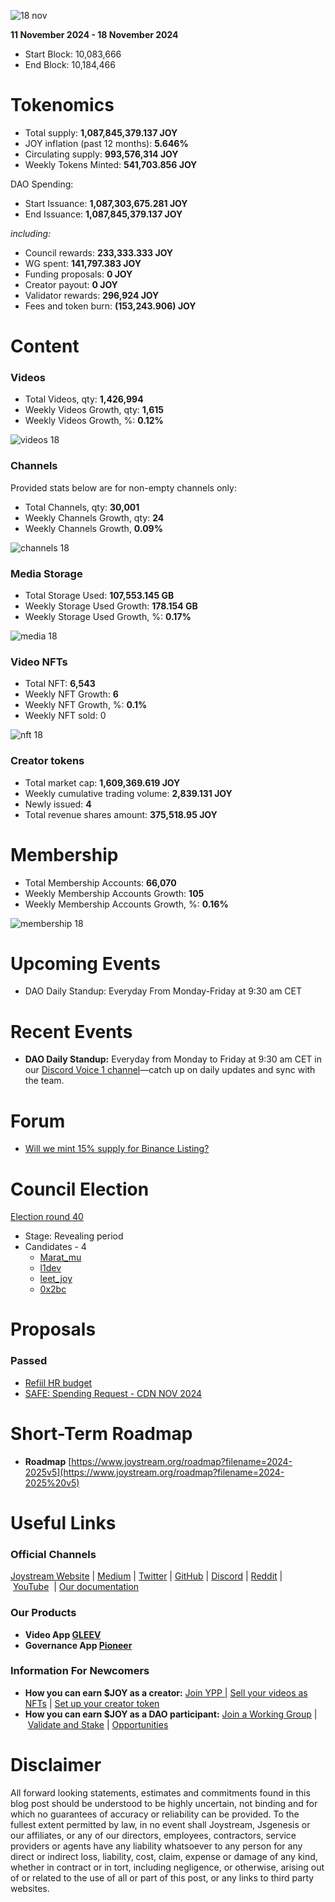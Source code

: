 ![18 nov](https://github.com/user-attachments/assets/4f3078ee-897b-4c08-a8c8-01ed4e107985)

**11 November 2024 - 18 November 2024**

- Start Block: 10,083,666
- End Block: 10,184,466

# Tokenomics

- Total supply: **1,087,845,379.137 JOY**
- JOY inflation (past 12 months): **5.646%**
- Circulating supply: **993,576,314 JOY**
- Weekly Tokens Minted: **541,703.856 JOY**

DAO Spending:

- Start Issuance: **1,087,303,675.281 JOY**
- End Issuance: **1,087,845,379.137 JOY**

*including:*

- Council rewards: **233,333.333 JOY**
- WG spent: **141,797.383 JOY**
- Funding proposals: **0 JOY**
- Creator payout: **0 JOY**
- Validator rewards: **296,924 JOY**
- Fees and token burn: **(153,243.906) JOY**

# **Content**

### Videos

- Total Videos, qty: **1,426,994**
- Weekly Videos Growth, qty: **1,615**
- Weekly Videos Growth, %: **0.12%**

![videos 18](https://github.com/user-attachments/assets/ccd4c5ef-4b49-4122-b0b3-bb051f4f6f59)

### Channels

Provided stats below are for non-empty channels only:

- Total Channels, qty: **30,001**
- Weekly Channels Growth, qty: **24**
- Weekly Channels Growth, **0.09%**

![channels 18](https://github.com/user-attachments/assets/5d398d90-ad7d-4f4e-8a2c-b0ee3dce15a8)

### Media Storage

- Total Storage Used: **107,553.145 GB**
- Weekly Storage Used Growth: **178.154 GB**
- Weekly Storage Used Growth, %: **0.17%**

![media 18](https://github.com/user-attachments/assets/c7817389-fe03-4b7f-8faa-ffc89b042dae)

### Video NFTs

- Total NFT: **6,543**
- Weekly NFT Growth: **6**
- Weekly NFT Growth, %: **0.1%**
- Weekly NFT sold: 0

![nft 18](https://github.com/user-attachments/assets/0e4bf73e-948e-4de5-900c-f95c01bde931)

### Creator tokens

- Total market cap: **1,609,369.619 JOY**
- Weekly cumulative trading volume: **2,839.131 JOY**
- Newly issued: **4**
- Total revenue shares amount: **375,518.95 JOY**

# **Membership**

- Total Membership Accounts: **66,070**
- Weekly Membership Accounts Growth: **105**
- Weekly Membership Accounts Growth, %: **0.16%**

![membership 18](https://github.com/user-attachments/assets/cae6aeea-2e3e-4304-abff-432fbcc5e27b)

# **Upcoming Events**

- DAO Daily Standup: Everyday From Monday-Friday at 9:30 am CET

# **Recent Events**

- **DAO Daily Standup:** Everyday from Monday to Friday at 9:30 am CET in our [Discord Voice 1 channel](https://discord.gg/NaNzysB5YZ)—catch up on daily updates and sync with the team.

# Forum

- [Will we mint 15% supply for Binance Listing?](https://pioneerapp.xyz/#/forum/thread/1002)

# **Council Election**

[Election round 40](https://pioneerapp.xyz/#/election)

- Stage: Revealing period
- Candidates - 4
    - [Marat_mu](https://pioneerapp.xyz/#/members/2154)
    - [l1dev](https://pioneerapp.xyz/#/members/515)
    - [leet_joy](https://pioneerapp.xyz/#/members/957)
    - [0x2bc](https://pioneerapp.xyz/#/members/2098)

# Proposals

### Passed

- [Refiil HR budget](https://pioneerapp.xyz/#/proposals/preview/1036)
- [SAFE: Spending Request - CDN NOV 2024](https://pioneerapp.xyz/#/proposals/preview/1037)

# **Short-Term Roadmap**

- **Roadmap** [https://www.joystream.org/roadmap?filename=2024-2025v5](https://www.joystream.org/roadmap?filename=2024-2025%20v5)

# **Useful Links**

### **Official Channels**

[Joystream Website](https://www.joystream.org/) | [Medium](https://blog.joystream.org/) | [Twitter](https://twitter.com/JoystreamDAO/) | [GitHub](https://github.com/Joystream) | [Discord](https://discord.com/invite/DE9UN3YpRP) | [Reddit](https://www.reddit.com/r/joystream_dao/) | [YouTube](https://www.youtube.com/@joystream8627)  | [Our documentation](https://handbook.joystream.org/)

### **Our Products**

- **Video App [GLEEV](https://gleev.xyz/)**
- **Governance App [Pioneer](https://pioneerapp.xyz/)**

### **Information For Newcomers**

- **How you can earn $JOY as a creator:** [Join YPP |](https://gleev.xyz/ypp) [Sell your videos as NFTs](https://www.joystream.org/ru/#video-nfts) | [Set up your creator token](https://www.joystream.org/ru/#creator-tokens)
- **How you can earn $JOY as a DAO participant:** [Join a Working Group](https://pioneerapp.xyz/#/working-groups/openings) | [Validate and Stake](https://handbook.joystream.org/system/nomination) | [Opportunities](https://discord.com/channels/811216481340751934/1119240044830527529)

# **Disclaimer**

All forward looking statements, estimates and commitments found in this blog post should be understood to be highly uncertain, not binding and for which no guarantees of accuracy or reliability can be provided. To the fullest extent permitted by law, in no event shall Joystream, Jsgenesis or our affiliates, or any of our directors, employees, contractors, service providers or agents have any liability whatsoever to any person for any direct or indirect loss, liability, cost, claim, expense or damage of any kind, whether in contract or in tort, including negligence, or otherwise, arising out of or related to the use of all or part of this post, or any links to third party websites.
